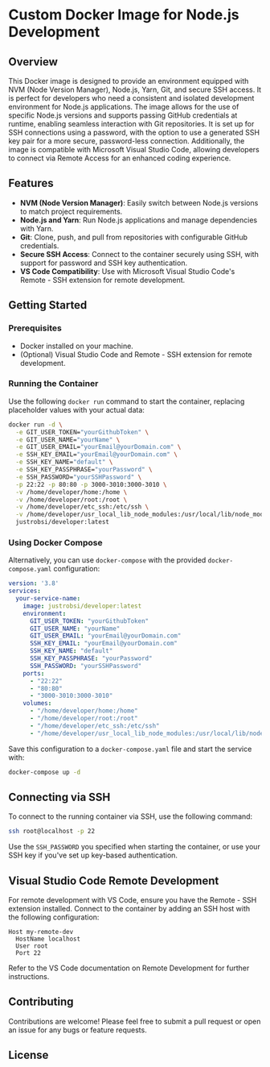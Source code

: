 # Custom Docker Image for Node.js Development

## Overview

This Docker image is designed to provide an environment equipped with NVM (Node Version Manager), Node.js, Yarn, Git, and secure SSH access. It is perfect for developers who need a consistent and isolated development environment for Node.js applications. The image allows for the use of specific Node.js versions and supports passing GitHub credentials at runtime, enabling seamless interaction with Git repositories. It is set up for SSH connections using a password, with the option to use a generated SSH key pair for a more secure, password-less connection. Additionally, the image is compatible with Microsoft Visual Studio Code, allowing developers to connect via Remote Access for an enhanced coding experience.

## Features

- **NVM (Node Version Manager)**: Easily switch between Node.js versions to match project requirements.
- **Node.js and Yarn**: Run Node.js applications and manage dependencies with Yarn.
- **Git**: Clone, push, and pull from repositories with configurable GitHub credentials.
- **Secure SSH Access**: Connect to the container securely using SSH, with support for password and SSH key authentication.
- **VS Code Compatibility**: Use with Microsoft Visual Studio Code's Remote - SSH extension for remote development.

## Getting Started

### Prerequisites

- Docker installed on your machine.
- (Optional) Visual Studio Code and Remote - SSH extension for remote development.

### Running the Container

Use the following `docker run` command to start the container, replacing placeholder values with your actual data:

```bash
docker run -d \
  -e GIT_USER_TOKEN="yourGithubToken" \
  -e GIT_USER_NAME="yourName" \
  -e GIT_USER_EMAIL="yourEmail@yourDomain.com" \
  -e SSH_KEY_EMAIL="yourEmail@yourDomain.com" \
  -e SSH_KEY_NAME="default" \
  -e SSH_KEY_PASSPHRASE="yourPassword" \
  -e SSH_PASSWORD="yourSSHPassword" \
  -p 22:22 -p 80:80 -p 3000-3010:3000-3010 \
  -v /home/developer/home:/home \
  -v /home/developer/root:/root \
  -v /home/developer/etc_ssh:/etc/ssh \
  -v /home/developer/usr_local_lib_node_modules:/usr/local/lib/node_modules \
  justrobsi/developer:latest
```

### Using Docker Compose

Alternatively, you can use `docker-compose` with the provided `docker-compose.yaml` configuration:

```yaml
version: '3.8'
services:
  your-service-name:
    image: justrobsi/developer:latest
    environment:
      GIT_USER_TOKEN: "yourGithubToken"
      GIT_USER_NAME: "yourName"
      GIT_USER_EMAIL: "yourEmail@yourDomain.com"
      SSH_KEY_EMAIL: "yourEmail@yourDomain.com"
      SSH_KEY_NAME: "default"
      SSH_KEY_PASSPHRASE: "yourPassword"
      SSH_PASSWORD: "yourSSHPassword"
    ports:
      - "22:22"
      - "80:80"
      - "3000-3010:3000-3010"
    volumes:
      - "/home/developer/home:/home"
      - "/home/developer/root:/root"
      - "/home/developer/etc_ssh:/etc/ssh"
      - "/home/developer/usr_local_lib_node_modules:/usr/local/lib/node_modules"
```

Save this configuration to a `docker-compose.yaml` file and start the service with:

```bash
docker-compose up -d
```

## Connecting via SSH

To connect to the running container via SSH, use the following command:

```bash
ssh root@localhost -p 22
```

Use the `SSH_PASSWORD` you specified when starting the container, or use your SSH key if you've set up key-based authentication.

## Visual Studio Code Remote Development

For remote development with VS Code, ensure you have the Remote - SSH extension installed. Connect to the container by adding an SSH host with the following configuration:

```
Host my-remote-dev
  HostName localhost
  User root
  Port 22
```

Refer to the VS Code documentation on Remote Development for further instructions.

## Contributing

Contributions are welcome! Please feel free to submit a pull request or open an issue for any bugs or feature requests.

## License
